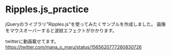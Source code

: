 # Ripples.js_practice

jQueryのライブラリ"Ripples.js"を使ってみたくサンプルを作成しました。
画像をマウスオーバーすると波紋エフェクトがかかります。

twitterに動画載せてます。
https://twitter.com/mana_o_maru/status/1565620777260830726
